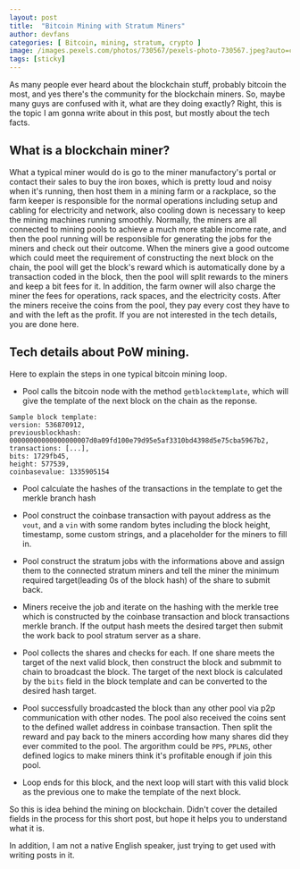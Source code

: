 ```yaml
---
layout: post
title:  "Bitcoin Mining with Stratum Miners"
author: devfans
categories: [ Bitcoin, mining, stratum, crypto ]
image: /images.pexels.com/photos/730567/pexels-photo-730567.jpeg?auto=compress&cs=tinysrgb&dpr=2&h=750&w=1260
tags: [sticky]
---
```


As many people ever heard about the blockchain stuff, probably bitcoin the most, and yes there's the community for the blockchain miners. So, maybe many guys are confused with it, what are they doing exactly? Right, this is the topic I am gonna write about in this post, but mostly about the tech facts.

## What is a blockchain miner?
What a typical miner would do is go to the miner manufactory's portal or contact their sales to buy the iron boxes, which is pretty loud and noisy when it's running, then host them in a mining farm or a rackplace, so the farm keeper is responsible for the normal operations including setup and cabling for electricity and network, also cooling down is necessary to keep the mining machines running smoothly. Normally, the miners are all connected to mining pools to achieve a much more stable income rate, and then the pool running will be responsible for generating the jobs for the miners and check out their outcome. When the miners give a good outcome which could meet the requirement of constructing the next block on the chain, the pool will get the block's reward which is automatically done by a transaction coded in the block, then the pool will split rewards to the miners and keep a  bit fees for it. In addition, the farm owner will also charge the miner the fees for operations, rack spaces, and the electricity costs. After the miners receive the coins from the pool, they pay every cost they have to and with the left as the profit. If you are not interested in the tech details, you are done here.

## Tech details about PoW mining.
Here to explain the steps in one typical bitcoin mining loop.

+ Pool calls the bitcoin node with the method `getblocktemplate`, which will give the template of the next block on the chain as the reponse.

```
Sample block template:
version: 536870912,
previousblockhash: 00000000000000000007d0a09fd100e79d95e5af3310bd4398d5e75cba5967b2,
transactions: [...],
bits: 1729fb45,
height: 577539,
coinbasevalue: 1335905154

```


+ Pool calculate the hashes of the transactions in the template to get the merkle branch hash

+ Pool construct the coinbase transaction with payout address as the `vout`, and a `vin` with some random bytes including the block height, timestamp, some custom strings, and a placeholder for the miners to fill in.

+ Pool construct the stratum jobs with the informations above and assign them to the connected stratum miners and tell the miner the minimum required target(leading 0s of the block hash) of the share to submit back.

+ Miners receive the job and iterate on the hashing with the merkle tree which is constructed by the coinbase transaction and block transactions merkle branch. If the output hash meets the desired target then submit the work back to pool stratum server as a share.

+ Pool collects the shares and checks for each. If one share meets the target of the next valid block, then construct the block and submmit to chain to broadcast the block. The target of the next block is calculated by the `bits` field in the block template and can be converted to the desired hash target.

+ Pool successfully broadcasted the block than any other pool via p2p communication with other nodes. The pool also received the coins sent to the defined wallet address in coinbase transaction. Then split the reward and pay back to the miners according how many shares did they ever commited to the pool. The argorithm could be `PPS`, `PPLNS`, other defined logics to make miners think it's profitable enough if join this pool. 

+ Loop ends for this block, and the next loop will start with this valid block as the previous one to make the template of the next block.

So this is idea behind the mining on blockchain. Didn't cover the detailed fields in the process for this short post, but hope it helps you to understand what it is.

In addition, I am not a native English speaker, just trying to get used with writing posts in it.
